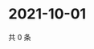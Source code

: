 # 2021-10-01

共 0 条

<!-- BEGIN -->
<!-- 最后更新时间 Fri Oct 01 2021 10:06:35 GMT+0800 (China Standard Time) -->

<!-- END -->
